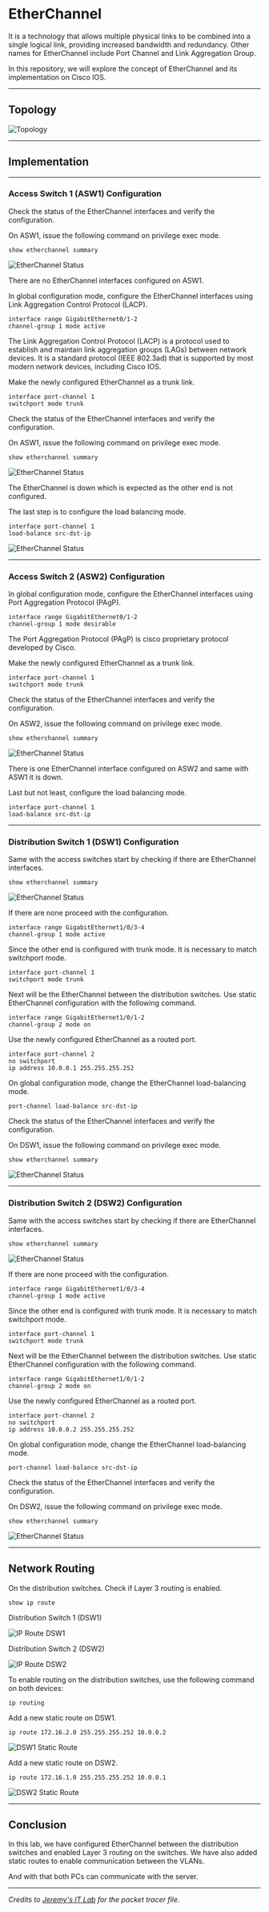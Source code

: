# EtherChannel
It is a technology that allows multiple physical links to be combined into a single logical link, providing increased bandwidth and redundancy. Other names for EtherChannel include Port Channel and Link Aggregation Group.

In this repository, we will explore the concept of EtherChannel and its implementation on Cisco IOS.

---

## Topology

![Topology](img/topology.png)

---

## Implementation

---

### Access Switch 1 (ASW1) Configuration

Check the status of the EtherChannel interfaces and verify the configuration.

On ASW1, issue the following command on privilege exec mode.

```
show etherchannel summary
```

![EtherChannel Status](img/asw1_etherchannel.png)

There are no EtherChannel interfaces configured on ASW1.

In global configuration mode, configure the EtherChannel interfaces using Link Aggregation Control Protocol (LACP).

```
interface range GigabitEthernet0/1-2
channel-group 1 mode active
```

The Link Aggregation Control Protocol (LACP) is a protocol used to establish and maintain link aggregation groups (LAGs) between network devices. It is a standard protocol (IEEE 802.3ad) that is supported by most modern network devices, including Cisco IOS.

Make the newly configured EtherChannel as a trunk link.

```
interface port-channel 1
switchport mode trunk
```

Check the status of the EtherChannel interfaces and verify the configuration.

On ASW1, issue the following command on privilege exec mode.

```
show etherchannel summary
```

![EtherChannel Status](img/asw1_etherchannel2.png)

The EtherChannel is down which is expected as the other end is not configured.

The last step is to configure the load balancing mode.

```
interface port-channel 1
load-balance src-dst-ip
```

![EtherChannel Status](img/asw1_loadbalance.png)

---

### Access Switch 2 (ASW2) Configuration

In global configuration mode, configure the EtherChannel interfaces using Port Aggregation Protocol (PAgP).

```
interface range GigabitEthernet0/1-2
channel-group 1 mode desirable
```

The Port Aggregation Protocol (PAgP) is cisco proprietary protocol developed by Cisco.

Make the newly configured EtherChannel as a trunk link.

```
interface port-channel 1
switchport mode trunk
```

Check the status of the EtherChannel interfaces and verify the configuration.

On ASW2, issue the following command on privilege exec mode.

```
show etherchannel summary
```

![EtherChannel Status](img/asw2_etherchannel2.png)

There is one EtherChannel interface configured on ASW2 and same with ASW1 it is down.

Last but not least, configure the load balancing mode.

```
interface port-channel 1
load-balance src-dst-ip
```

---

### Distribution Switch 1 (DSW1) Configuration

Same with the access switches start by checking if there are EtherChannel interfaces.

```
show etherchannel summary
```

![EtherChannel Status](img/dsw1_etherchannel.png)

If there are none proceed with the configuration.

```
interface range GigabitEthernet1/0/3-4
channel-group 1 mode active
```

Since the other end is configured with trunk mode. It is necessary to match switchport mode.

```
interface port-channel 1
switchport mode trunk
```

Next will be the EtherChannel between the distribution switches. Use static EtherChannel configuration with the following command.

```
interface range GigabitEthernet1/0/1-2
channel-group 2 mode on
```

Use the newly configured EtherChannel as a routed port.

```
interface port-channel 2
no switchport
ip address 10.0.0.1 255.255.255.252
```

On global configuration mode, change the EtherChannel load-balancing mode.

```
port-channel load-balance src-dst-ip
```

Check the status of the EtherChannel interfaces and verify the configuration.

On DSW1, issue the following command on privilege exec mode.

```
show etherchannel summary
```

![EtherChannel Status](img/dsw1_etherchannel2.png)

---

### Distribution Switch 2 (DSW2) Configuration

Same with the access switches start by checking if there are EtherChannel interfaces.

```
show etherchannel summary
```

![EtherChannel Status](img/dsw2_etherchannel.png)

If there are none proceed with the configuration.

```
interface range GigabitEthernet1/0/3-4
channel-group 1 mode active
```

Since the other end is configured with trunk mode. It is necessary to match switchport mode.

```
interface port-channel 1
switchport mode trunk
```

Next will be the EtherChannel between the distribution switches. Use static EtherChannel configuration with the following command.

```
interface range GigabitEthernet1/0/1-2
channel-group 2 mode on
```

Use the newly configured EtherChannel as a routed port.

```
interface port-channel 2
no switchport
ip address 10.0.0.2 255.255.255.252
```

On global configuration mode, change the EtherChannel load-balancing mode.

```
port-channel load-balance src-dst-ip
```

Check the status of the EtherChannel interfaces and verify the configuration.

On DSW2, issue the following command on privilege exec mode.

```
show etherchannel summary
```

![EtherChannel Status](img/dsw2_etherchannel2.png)

---

## Network Routing

On the distribution switches. Check if Layer 3 routing is enabled.

```
show ip route
```

Distribution Switch 1 (DSW1)

![IP Route DSW1](img/dsw1_ip_route.png)

Distribution Switch 2 (DSW2)

![IP Route DSW2](img/dsw2_ip_route.png)

To enable routing on the distribution switches, use the following command on both devices:

```
ip routing
```

Add a new static route on DSW1.

```
ip route 172.16.2.0 255.255.255.252 10.0.0.2
```

![DSW1 Static Route](img/dsw1_ip_route2.png)

Add a new static route on DSW2.

```
ip route 172.16.1.0 255.255.255.252 10.0.0.1
```

![DSW2 Static Route](img/dsw2_ip_route2.png)

---

## Conclusion

In this lab, we have configured EtherChannel between the distribution switches and enabled Layer 3 routing on the switches. We have also added static routes to enable communication between the VLANs.

And with that both PCs can communicate with the server.

---

*Credits to [Jeremy's IT Lab](https://www.jeremysitlab.com/) for the packet tracer file.*
